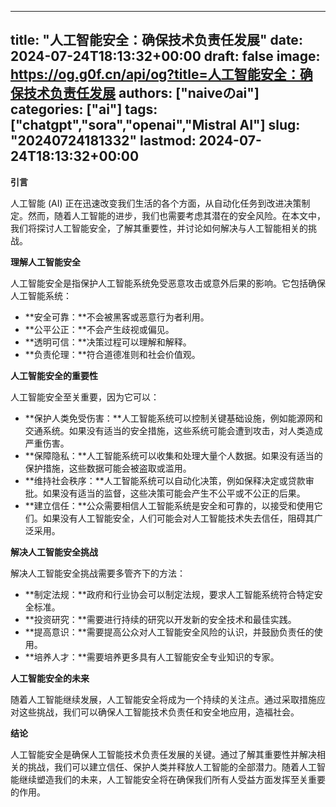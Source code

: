 
---
title: "人工智能安全：确保技术负责任发展"
date: 2024-07-24T18:13:32+00:00
draft: false
image: https://og.g0f.cn/api/og?title=人工智能安全：确保技术负责任发展
authors: ["naiveのai"]
categories: ["ai"]
tags: ["chatgpt","sora","openai","Mistral AI"]
slug: "20240724181332"
lastmod: 2024-07-24T18:13:32+00:00
---
**引言**

人工智能 (AI) 正在迅速改变我们生活的各个方面，从自动化任务到改进决策制定。然而，随着人工智能的进步，我们也需要考虑其潜在的安全风险。在本文中，我们将探讨人工智能安全，了解其重要性，并讨论如何解决与人工智能相关的挑战。

**理解人工智能安全**

人工智能安全是指保护人工智能系统免受恶意攻击或意外后果的影响。它包括确保人工智能系统：

* **安全可靠：**不会被黑客或恶意行为者利用。
* **公平公正：**不会产生歧视或偏见。
* **透明可信：**决策过程可以理解和解释。
* **负责伦理：**符合道德准则和社会价值观。

**人工智能安全的重要性**

人工智能安全至关重要，因为它可以：

* **保护人类免受伤害：**人工智能系统可以控制关键基础设施，例如能源网和交通系统。如果没有适当的安全措施，这些系统可能会遭到攻击，对人类造成严重伤害。
* **保障隐私：**人工智能系统可以收集和处理大量个人数据。如果没有适当的保护措施，这些数据可能会被盗取或滥用。
* **维持社会秩序：**人工智能系统可以自动化决策，例如保释决定或贷款审批。如果没有适当的监督，这些决策可能会产生不公平或不公正的后果。
* **建立信任：**公众需要相信人工智能系统是安全和可靠的，以接受和使用它们。如果没有人工智能安全，人们可能会对人工智能技术失去信任，阻碍其广泛采用。

**解决人工智能安全挑战**

解决人工智能安全挑战需要多管齐下的方法：

* **制定法规：**政府和行业协会可以制定法规，要求人工智能系统符合特定安全标准。
* **投资研究：**需要进行持续的研究以开发新的安全技术和最佳实践。
* **提高意识：**需要提高公众对人工智能安全风险的认识，并鼓励负责任的使用。
* **培养人才：**需要培养更多具有人工智能安全专业知识的专家。

**人工智能安全的未来**

随着人工智能继续发展，人工智能安全将成为一个持续的关注点。通过采取措施应对这些挑战，我们可以确保人工智能技术负责任和安全地应用，造福社会。

**结论**

人工智能安全是确保人工智能技术负责任发展的关键。通过了解其重要性并解决相关的挑战，我们可以建立信任、保护人类并释放人工智能的全部潜力。随着人工智能继续塑造我们的未来，人工智能安全将在确保我们所有人受益方面发挥至关重要的作用。